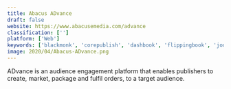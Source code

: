 ```yaml
---
title: Abacus ADvance
draft: false 
website: https://www.abacusemedia.com/advance
classification: ['']
platform: ['Web']
keywords: ['blackmonk', 'corepublish', 'dashbook', 'flippingbook', 'joomag', 'kitaboo', 'localengine', 'madcap_flare', 'olive_software', 'pkp_open_journal_systems', 'pub_html5', 'pagesuite', 'pugpig_publish', 'spip', 'sheridan_pubfactory', 'visiolink', 'zmags', 'bulletlink', 'ipaper']
image: 2020/04/Abacus-ADvance.png
---
```

ADvance is an audience engagement platform that enables publishers to create, market, package and fulfil orders, to a target audience.